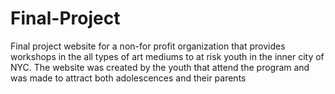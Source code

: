 # Final-Project
Final project website for a non-for profit organization that provides workshops in the all types of art mediums to at risk youth in the inner city of NYC. The website was created by the youth that attend the program and was made to attract both adolescences and their parents
